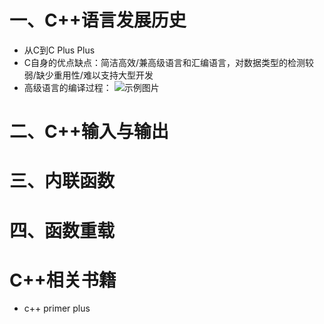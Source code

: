 # 一、C++语言发展历史
  - 从C到C Plus Plus
  - C自身的优点缺点：简洁高效/兼高级语言和汇编语言，对数据类型的检测较弱/缺少重用性/难以支持大型开发
  - 高级语言的编译过程：
![示例图片](../image/1gjyybygc.png "高级语言编译过程")

# 二、C++输入与输出

# 三、内联函数

# 四、函数重载

# C++相关书籍
  - c++ primer plus
